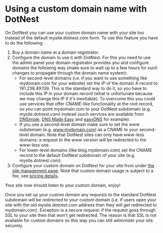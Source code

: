 # Using a custom domain name with DotNest



On DotNest you can use your custom domain name with your site too instead of the default mysite.dotnest.com form. To use this feature you have to do the following:

1. Buy a domain name at a domain registrator.
2. Configure the domain to use it with DotNest. For this you need to use the admin panel your domain registrator provides you and configure domains the following way (make sure to wait up to a few hours for such changes to propagate through the domain name system):
	- For second-level domains (i.e. if you want to use something like mydomain.com for your website) set the IP of the domain A record to 191.238.49.139. This is the standard way to do it, so you have to include this IP in your domain record (what is unfortunate because we may change this IP if it's inevitable). To overcome this you could use services that offer CNAME-like functionality at the root record, so you can point mydomain.com to your DotNest subdomain (e.g. mysite.dotnest.com) instead (such services are available from [DNSimple](http://support.dnsimple.com/articles/alias-record), [DNS Made Easy](http://www.dnsmadeeasy.com/services/aname-records/) and [easyDNS](http://docs.easydns.com/aname-records/) for example).
	- If you use a second-level domain make sure to set the www subdomain (e.g. www.mydomain.com) as a CNAME to your second-level domain. Note that DotNest sites can only have www-less domains: a request to the www version will be redirected to the www-less one.
	- For lower-level domains (like blog.mydomain.com) set the CNAME record to the default DotNest subdomain of your site (e.g. mysite.dotnest.com).
3. Configure your custom domain on DotNest for your site from under [the site management page](/DotNest.Frontend/UserSiteManagement/). Note that custom domain usage is subject to a fee, see [pricing details](/pricing).

Your site now should listen to your custom domain, enjoy!

Once you set up your custom domain any requests to the standard DotNest subdomain will be redirected to your custom domain (i.e. if users open your site with the old mysite.dotnest.com address then they will get redirected to mydomain.com). Exception is a secure request: if the request goes through SSL to your site then that won't get redirected. The reason is that SSL is not available for custom domains so this way you can still administer your site securely.